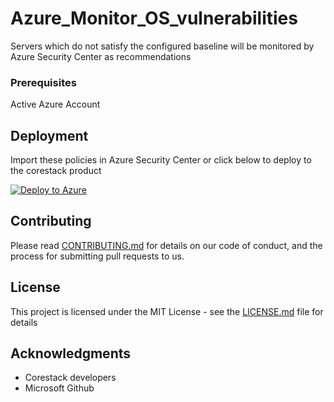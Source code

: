 
# Azure_Monitor_OS_vulnerabilities

Servers which do not satisfy the configured baseline will be monitored by Azure Security Center as recommendations

### Prerequisites

Active Azure Account

## Deployment

Import these policies in Azure Security Center or click below to deploy to the corestack product 

[![Deploy to Azure](https://docs.corestack.io/wp-content/uploads/2019/09/deploy-to-corestack.svg)](http://devserver.corestack.io/policy?repositories=github&external_redirect=true&name=Azure_Monitor_OS_vulnerabilities&engine_type=azure_policy&services=Azure&severity=high&classification=Security&sub_classification=Host&url=https://github.com/corestacklabs/Policies.git&path=Azure/Azure_Policy/Azure_Monitor_OS_vulnerabilities&recommendation_name=Azure_Monitor_OS_vulnerabilities#/tenant)

## Contributing

Please read [CONTRIBUTING.md](https://gist.github.com/karthick-kk/30e4fd3f279492b4f040d5cd569d21d0) for details on our code of conduct, and the process for submitting pull requests to us.

## License

This project is licensed under the MIT License - see the [LICENSE.md](LICENSE.md) file for details

## Acknowledgments

* Corestack developers
* Microsoft Github

